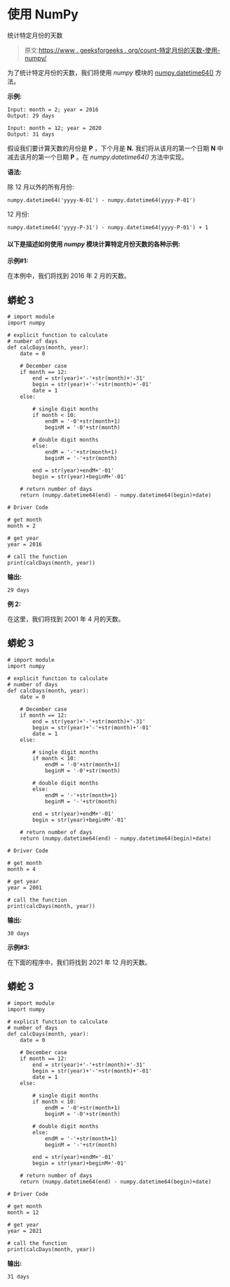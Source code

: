 # 使用 NumPy

统计特定月份的天数

> 原文:[https://www . geeksforgeeks . org/count-特定月份的天数-使用-numpy/](https://www.geeksforgeeks.org/count-the-number-of-days-of-a-specific-month-using-numpy/)

为了统计特定月份的天数，我们将使用 *numpy* 模块的 [numpy.datetime64()](https://www.geeksforgeeks.org/python-numpy-datetime64-method/) 方法。

**示例:**

```
Input: month = 2; year = 2016
Output: 29 days

Input: month = 12; year = 2020
Output: 31 days
```

假设我们要计算天数的月份是 **P** ，下个月是 **N.** 我们将从该月的第一个日期 **N** 中减去该月的第一个日期 **P** 。在 *numpy.datetime64()* 方法中实现。

**语法:**

除 12 月以外的所有月份:

```
numpy.datetime64('yyyy-N-01') - numpy.datetime64(yyyy-P-01')
```

12 月份:

```
numpy.datetime64('yyyy-P-31') - numpy.datetime64(yyyy-P-01') + 1
```

#### 以下是描述如何使用 *numpy* 模块计算特定月份天数的各种示例:

**示例#1:**

在本例中，我们将找到 2016 年 2 月的天数。

## 蟒蛇 3

```
# import module
import numpy

# explicit function to calculate
# number of days
def calcDays(month, year):
    date = 0

    # December case
    if month == 12:
        end = str(year)+'-'+str(month)+'-31'
        begin = str(year)+'-'+str(month)+'-01'
        date = 1
    else:

        # single digit months
        if month < 10:
            endM = '-0'+str(month+1)
            beginM = '-0'+str(month)

        # double digit months
        else:
            endM = '-'+str(month+1)
            beginM = '-'+str(month)

        end = str(year)+endM+'-01'
        begin = str(year)+beginM+'-01'

    # return number of days
    return (numpy.datetime64(end) - numpy.datetime64(begin)+date)

# Driver Code

# get month
month = 2

# get year
year = 2016

# call the function
print(calcDays(month, year))
```

**输出:**

```
29 days
```

**例 2:**

在这里，我们将找到 2001 年 4 月的天数。

## 蟒蛇 3

```
# import module
import numpy

# explicit function to calculate
# number of days
def calcDays(month, year):
    date = 0

    # December case
    if month == 12:
        end = str(year)+'-'+str(month)+'-31'
        begin = str(year)+'-'+str(month)+'-01'
        date = 1
    else:

        # single digit months
        if month < 10:
            endM = '-0'+str(month+1)
            beginM = '-0'+str(month)

        # double digit months
        else:
            endM = '-'+str(month+1)
            beginM = '-'+str(month)

        end = str(year)+endM+'-01'
        begin = str(year)+beginM+'-01'

    # return number of days
    return (numpy.datetime64(end) - numpy.datetime64(begin)+date)

# Driver Code

# get month
month = 4

# get year
year = 2001

# call the function
print(calcDays(month, year))
```

**输出:**

```
30 days
```

**示例#3:**

在下面的程序中，我们将找到 2021 年 12 月的天数。

## 蟒蛇 3

```
# import module
import numpy

# explicit function to calculate
# number of days
def calcDays(month, year):
    date = 0

    # December case
    if month == 12:
        end = str(year)+'-'+str(month)+'-31'
        begin = str(year)+'-'+str(month)+'-01'
        date = 1
    else:

        # single digit months
        if month < 10:
            endM = '-0'+str(month+1)
            beginM = '-0'+str(month)

        # double digit months
        else:
            endM = '-'+str(month+1)
            beginM = '-'+str(month)

        end = str(year)+endM+'-01'
        begin = str(year)+beginM+'-01'

    # return number of days
    return (numpy.datetime64(end) - numpy.datetime64(begin)+date)

# Driver Code

# get month
month = 12

# get year
year = 2021

# call the function
print(calcDays(month, year))
```

**输出:**

```
31 days
```